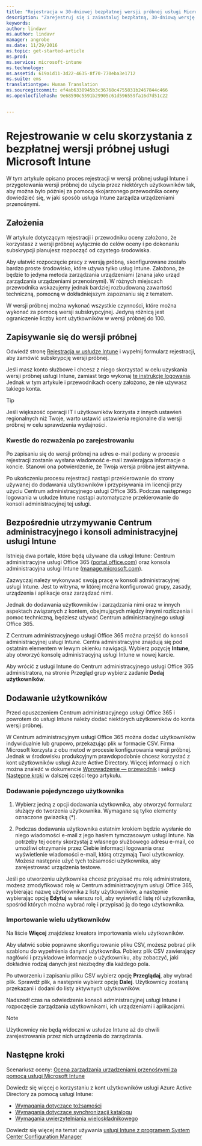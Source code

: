 ```yaml
---
title: "Rejestracja w 30-dniowej bezpłatnej wersji próbnej usługi Microsoft Intune | Microsoft Docs"
description: "Zarejestruj się i zainstaluj bezpłatną, 30-dniową wersję próbną usługi Microsoft Intune."
keywords: 
author: lindavr
ms.author: lindavr
manager: angrobe
ms.date: 11/29/2016
ms.topic: get-started-article
ms.prod: 
ms.service: microsoft-intune
ms.technology: 
ms.assetid: 619a1d11-3d22-4635-8f70-770eba3e1712
ms.suite: ems
translationtype: Human Translation
ms.sourcegitcommit: ef4ab6338945b3c36768c4755831b2467844c466
ms.openlocfilehash: 9e68590c5591b29905c61d596559fa16d7d51c22


---
```


# <a name="sign-up-for-a-microsoft-intune-free-trial"></a>Rejestrowanie w celu skorzystania z bezpłatnej wersji próbnej usługi Microsoft Intune
W tym artykule opisano proces rejestracji w wersji próbnej usługi Intune i przygotowania wersji próbnej do użycia przez niektórych użytkowników tak, aby można było później za pomocą skojarzonego przewodnika oceny dowiedzieć się, w jaki sposób usługa Intune zarządza urządzeniami przenośnymi. <!---or app data when devices are not enrolled in Intune.--->

## <a name="assumptions"></a>Założenia
W artykule dotyczącym rejestracji i przewodniku oceny założono, że korzystasz z wersji próbnej wyłącznie do celów oceny i po dokonaniu subskrypcji planujesz rozpocząć od czystego środowiska.

Aby ułatwić rozpoczęcie pracy z wersją próbną, skonfigurowane zostało bardzo proste środowisko, które używa tylko usług Intune. Założono, że będzie to jedyna metoda zarządzania urządzeniami (znana jako urząd zarządzania urządzeniami przenośnymi). W różnych miejscach przewodnika wskazujemy jednak bardziej rozbudowaną zawartość techniczną, pomocną w dokładniejszym zapoznaniu się z tematem.

W wersji próbnej można wykonać wszystkie czynności, które można wykonać za pomocą wersji subskrypcyjnej. Jedyną różnicą jest ograniczenie liczby kont użytkowników w wersji próbnej do 100.

## <a name="sign-up-for-your-trial"></a>Zapisywanie się do wersji próbnej
Odwiedź stronę [Rejestracja w usłudze Intune](https://portal.office.com/Signup/Signup.aspx?OfferId=40BE278A-DFD1-470a-9EF7-9F2596EA7FF9&dl=INTUNE_A&ali=1#0%20) i wypełnij formularz rejestracji, aby zamówić subskrypcję wersji próbnej.

Jeśli masz konto służbowe i chcesz z niego skorzystać w celu uzyskania wersji próbnej usługi Intune, zamiast tego wykonaj [te instrukcje logowania](https://docs.microsoft.com/en-us/intune/get-started/start-with-a-paid-subscription-to-microsoft-intune-step-1). Jednak w tym artykule i przewodnikach oceny założono, że nie używasz takiego konta.

> [!TIP]
> Jeśli większość operacji IT i użytkowników korzysta z innych ustawień regionalnych niż Twoje, warto ustawić ustawienia regionalne dla wersji próbnej w celu sprawdzenia wydajności.

### <a name="post-sign-up-considerations"></a>Kwestie do rozważenia po zarejestrowaniu
Po zapisaniu się do wersji próbnej na adres e-mail podany w procesie rejestracji zostanie wysłana wiadomość e-mail zawierająca informacje o koncie. Stanowi ona potwierdzenie, że Twoja wersja próbna jest aktywna.

Po ukończeniu procesu rejestracji nastąpi przekierowanie do strony używanej do dodawania użytkowników i przypisywania im licencji przy użyciu Centrum administracyjnego usługi Office 365. Podczas następnego logowania w usłudze Intune nastąpi automatyczne przekierowanie do konsoli administracyjnej tej usługi.

## <a name="keeping-the-admin-center-and-the-intune-administration-console-straight"></a>Bezpośrednie utrzymywanie Centrum administracyjnego i konsoli administracyjnej usługi Intune
Istnieją dwa portale, które będą używane dla usługi Intune: Centrum administracyjne usługi Office 365 ([portal.office.com](https://portal.office.com)) oraz konsola administracyjna usługi Intune ([manage.microsoft.com](https://manage.microsoft.com)).

Zazwyczaj należy wykonywać swoją pracę w konsoli administracyjnej usługi Intune. Jest to witryna, w której można konfigurować grupy, zasady, urządzenia i aplikacje oraz zarządzać nimi.

<!--- Image of Intune Admin console --->
Jednak do dodawania użytkowników i zarządzania nimi oraz w innych aspektach związanych z kontem, obejmujących między innymi rozliczenia i pomoc techniczną, będziesz używać Centrum administracyjnego usługi Office 365.

<!--- Image of O365 Admin Center --->

Z Centrum administracyjnego usługi Office 365 można przejść do konsoli administracyjnej usługi Intune. Centra administracyjne znajdują się pod ostatnim elementem w lewym okienku nawigacji. Wybierz pozycję **Intune**, aby otworzyć konsolę administracyjną usługi Intune w nowej karcie.

<!--- Image of link to Intune --->
Aby wrócić z usługi Intune do Centrum administracyjnego usługi Office 365 administratora, na stronie Przegląd grup wybierz zadanie **Dodaj użytkowników**.
<!--- Image for how to get back to Intune --->

## <a name="add-users"></a>Dodawanie użytkowników
Przed opuszczeniem Centrum administracyjnego usługi Office 365 i powrotem do usługi Intune należy dodać niektórych użytkowników do konta wersji próbnej.

W Centrum administracyjnym usługi Office 365 można dodać użytkowników indywidualnie lub grupowo, przekazując plik w formacie CSV. Firma Microsoft korzysta z obu metod w procesie konfigurowania wersji próbnej. Jednak w środowisku produkcyjnym prawdopodobnie chcesz korzystać z kont użytkowników usługi Azure Active Directory. Więcej informacji o nich można znaleźć w dokumencie [Wprowadzenie — przewodnik](https://docs.microsoft.com/en-us/intune/get-started/start-with-a-paid-subscription-to-microsoft-intune-step-3) i sekcji [Następne kroki](#Next-steps) w dalszej części tego artykułu.

### <a name="add-an-individual-user"></a>Dodawanie pojedynczego użytkownika
1. Wybierz jedną z opcji dodawania użytkownika, aby otworzyć formularz służący do tworzenia użytkownika. Wymagane są tylko elementy oznaczone gwiazdką (\*).
<!--- 2 images --->
2.  Podczas dodawania użytkownika ostatnim krokiem będzie wysłanie do niego wiadomości e-mail z jego hasłem tymczasowym usługi Intune. Na potrzeby tej oceny skorzystaj z własnego służbowego adresu e-mail, co umożliwi otrzymanie przez Ciebie informacji logowania oraz wyświetlenie wiadomości e-mail, którą otrzymają Twoi użytkownicy. Możesz następnie użyć tych tożsamości użytkownika, aby zarejestrować urządzenia testowe.
<!--- image --->

Jeśli po utworzeniu użytkownika chcesz przypisać mu rolę administratora, możesz zmodyfikować rolę w Centrum administracyjnym usługi Office 365, wybierając nazwę użytkownika z listy użytkowników, a następnie wybierając opcję **Edytuj** w wierszu roli, aby wyświetlić listę ról użytkownika, spośród których można wybrać rolę i przypisać ją do tego użytkownika.
<!--- image --->

### <a name="import-multiple-users"></a>Importowanie wielu użytkowników
Na liście **Więcej** znajdziesz kreatora importowania wielu użytkowników.
<!--- image --->
Aby ułatwić sobie poprawne skonfigurowanie pliku CSV, możesz pobrać plik szablonu do wypełnienia danymi użytkownika. Pobierz plik CSV zawierający nagłówki i przykładowe informacje o użytkowniku, aby zobaczyć, jaki dokładnie rodzaj danych jest niezbędny dla każdego pola.
<!--- image --->
Po utworzeniu i zapisaniu pliku CSV wybierz opcję **Przeglądaj**, aby wybrać plik. Sprawdź plik, a następnie wybierz opcję **Dalej**. Użytkownicy zostaną przekazani i dodani do listy aktywnych użytkowników.

<!--- image --->

Nadszedł czas na odwiedzenie konsoli administracyjnej usługi Intune i rozpoczęcie zarządzania użytkownikami, ich urządzeniami i aplikacjami.

> [!NOTE]
> Użytkownicy nie będą widoczni w usłudze Intune aż do chwili zarejestrowania przez nich urządzenia do zarządzania.

## <a name="next-steps"></a>Następne kroki
Scenariusz oceny: [Ocena zarządzania urządzeniami przenośnymi za pomocą usługi Microsoft Intune](mobile-device-management-trial-guide-microsoft-intune.md) 

Dowiedz się więcej o korzystaniu z kont użytkowników usługi Azure Active Directory za pomocą usługi Intune:
- [Wymagania dotyczące tożsamości](https://docs.microsoft.com/en-us/active-directory/active-directory-hybrid-identity-design-considerations-overview#design-considerations-overview)
- [Wymagania dotyczące synchronizacji katalogu](https://docs.microsoft.com/en-us/active-directory/active-directory-hybrid-identity-design-considerations-directory-sync-requirements)
- [Wymagania uwierzytelniania wieloskładnikowego](https://docs.microsoft.com/en-us/active-directory/active-directory-hybrid-identity-design-considerations-multifactor-auth-requirements)

Dowiedz się więcej na temat używania [usługi Intune z programem System Center Configuration Manager](https://docs.microsoft.com/en-us/sccm/mdm/understand/hybrid-mobile-device-management)



<!--HONumber=Nov16_HO5-->


